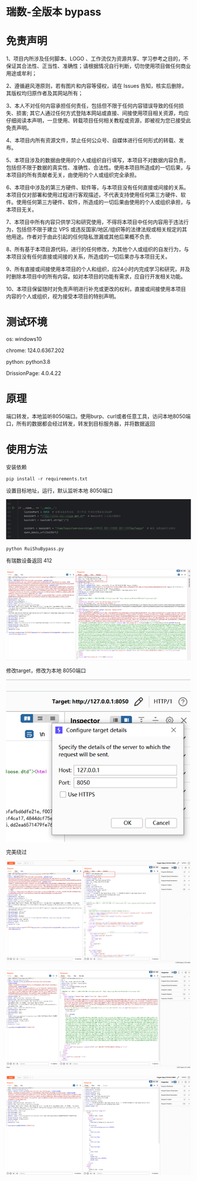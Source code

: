 # 瑞数-全版本 bypass
# 免责声明
1、项目内所涉及任何脚本、LOGO 、工作流仅为资源共享、学习参考之目的，不保证其合法性、正当性、准确性；请根据情况自行判断，切勿使用项目做任何商业用途或牟利；

2、遵循避风港原则，若有图片和内容等侵权，请在 Issues 告知，核实后删除，其版权均归原作者及其网站所有；

3、本人不对任何内容承担任何责任，包括但不限于任何内容错误导致的任何损失、损害;
其它人通过任何方式登陆本网站或直接、间接使用项目相关资源，均应仔细阅读本声明，一旦使用、转载项目任何相关教程或资源，即被视为您已接受此免责声明。

4、本项目内所有资源文件，禁止任何公众号、自媒体进行任何形式的转载、发布。

5、本项目涉及的数据由使用的个人或组织自行填写，本项目不对数据内容负责，包括但不限于数据的真实性、准确性、合法性。使用本项目所造成的一切后果，与本项目的所有贡献者无关，由使用的个人或组织完全承担。

6、本项目中涉及的第三方硬件、软件等，与本项目没有任何直接或间接的关系。本项目仅对部署和使用过程进行客观描述，不代表支持使用任何第三方硬件、软件。使用任何第三方硬件、软件，所造成的一切后果由使用的个人或组织承担，与本项目无关。

7、本项目中所有内容只供学习和研究使用，不得将本项目中任何内容用于违法行为，包括但不限于建立 VPS 或违反国家/地区/组织等的法律法规或相关规定的其他用途。作者对于由此引起的任何隐私泄漏或其他后果概不负责.

8、所有基于本项目源代码，进行的任何修改，为其他个人或组织的自发行为，与本项目没有任何直接或间接的关系，所造成的一切后果亦与本项目无关。

9、所有直接或间接使用本项目的个人和组织，应24小时内完成学习和研究，并及时删除本项目中的所有内容。如对本项目的功能有需求，应自行开发相关功能。

10、本项目保留随时对免责声明进行补充或更改的权利，直接或间接使用本项目内容的个人或组织，视为接受本项目的特别声明。



# 测试环境
os: windows10

chrome: 124.0.6367.202

python: python3.8

DrissionPage: 4.0.4.22



# 原理

端口转发，本地监听8050端口。使用burp、curl或者任意工具，访问本地8050端口，所有的数据都会经过转发，转发到目标服务器，并将数据返回



# 使用方法

安装依赖

```
pip install -r requirements.txt
```

设置目标地址，运行，默认监听本地 8050端口

![image-20240516175944611](assets\image-20240516175944611.png)

```
python RuiShuBypass.py
```



有瑞数设备返回 412

![image-20240516174023638](assets\image-20240516174023638.png)



修改target，修改为本地 8050端口

![image-20240516174958058](assets\image-20240516174958058.png)



完美绕过

![image-20240516175302127](assets\image-20240516175302127.png)



![image-20240516175655774](assets\image-20240516175655774.png)

![image-20240516175833918](assets\image-20240516175833918.png)

